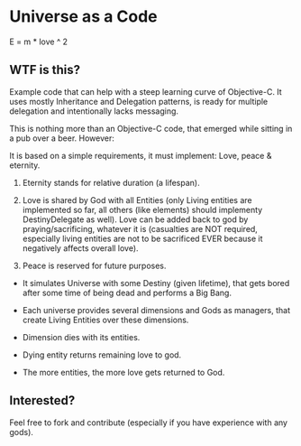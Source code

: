 # Universe as a Code 

E = m * love ^ 2

## WTF is this?

Example code that can help with a steep learning curve of Objective-C. It uses mostly Inheritance and Delegation patterns, is ready for multiple delegation and intentionally lacks messaging.

This is nothing more than an Objective-C code, that emerged while sitting in a pub over a beer. However:

It is based on a simple requirements, it must implement: Love, peace & eternity.

1. Eternity stands for relative duration (a lifespan).

2. Love is shared by God with all Entities (only Living entities are implemented so far, all others (like elements) should implementy DestinyDelegate as well). Love can be added back to god by praying/sacrificing, whatever it is (casualties are NOT required, especially living entities are not to be sacrificed EVER because it negatively affects overall love).

3. Peace is reserved for future purposes.

* It simulates Universe with some Destiny (given lifetime), that gets bored after some time of being dead and performs a Big Bang.

* Each universe provides several dimensions and Gods as managers, that create Living Entities over these dimensions.

* Dimension dies with its entities.

* Dying entity returns remaining love to god.

* The more entities, the more love gets returned to God.

## Interested?

Feel free to fork and contribute (especially if you have experience with any gods).

